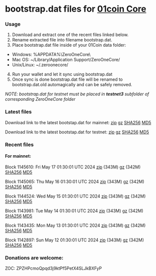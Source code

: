 # bootstrap.dat files for [01coin Core](https://01coin.io)

### Usage

1. Download and extract one of the recent files linked below.
2. Rename extracted file into filename bootstrap.dat.
3. Place bootstrap.dat file inside of your 01Coin data folder:
 - Windows: %APPDATA%\ZeroOneCore\
 - Mac OS: ~/Library/Application Support/ZeroOneCore/
 - Unix/Linux: ~/.zeroonecore/
4. Run your wallet and let it sync using bootstrap.dat
5. Once sync is done bootstrap.dat file will be renamed to bootstrap.dat.old automagically and can be safely removed.

_NOTE: bootstrap.dat for testnet must be placed in **testnet3** subfolder of corresponding ZeroOneCore folder_

### Latest files
Download link to the latest bootstap.dat for mainnet: [zip](https://files.01coin.io/mainnet/bootstrap.dat.zip) [gz](https://files.01coin.io/mainnet/bootstrap.dat.tar.gz) [SHA256](https://files.01coin.io/mainnet/sha256.txt) [MD5](https://files.01coin.io/mainnet/md5.txt)

Download link to the latest bootstap.dat for testnet: [zip](https://files.01coin.io/testnet/bootstrap.dat.zip) [gz](https://files.01coin.io/testnet/bootstrap.dat.tar.gz) [SHA256](https://files.01coin.io/testnet/sha256.txt) [MD5](https://files.01coin.io/testnet/md5.txt)

### Recent files

#### For mainnet:

Block 1145610: Fri May 17 01:30:01 UTC 2024 [zip](https://files.01coin.io/mainnet/2024-05-17/bootstrap.dat.zip) (343M) [gz](https://files.01coin.io/mainnet/2024-05-17/bootstrap.dat.tar.gz) (342M) [SHA256](https://files.01coin.io/mainnet/2024-05-17/sha256.txt) [MD5](https://files.01coin.io/mainnet/2024-05-17/md5.txt)

Block 1145065: Thu May 16 01:30:01 UTC 2024 [zip](https://files.01coin.io/mainnet/2024-05-16/bootstrap.dat.zip) (343M) [gz](https://files.01coin.io/mainnet/2024-05-16/bootstrap.dat.tar.gz) (342M) [SHA256](https://files.01coin.io/mainnet/2024-05-16/sha256.txt) [MD5](https://files.01coin.io/mainnet/2024-05-16/md5.txt)

Block 1144524: Wed May 15 01:30:01 UTC 2024 [zip](https://files.01coin.io/mainnet/2024-05-15/bootstrap.dat.zip) (343M) [gz](https://files.01coin.io/mainnet/2024-05-15/bootstrap.dat.tar.gz) (342M) [SHA256](https://files.01coin.io/mainnet/2024-05-15/sha256.txt) [MD5](https://files.01coin.io/mainnet/2024-05-15/md5.txt)

Block 1143981: Tue May 14 01:30:01 UTC 2024 [zip](https://files.01coin.io/mainnet/2024-05-14/bootstrap.dat.zip) (343M) [gz](https://files.01coin.io/mainnet/2024-05-14/bootstrap.dat.tar.gz) (342M) [SHA256](https://files.01coin.io/mainnet/2024-05-14/sha256.txt) [MD5](https://files.01coin.io/mainnet/2024-05-14/md5.txt)

Block 1143435: Mon May 13 01:30:01 UTC 2024 [zip](https://files.01coin.io/mainnet/2024-05-13/bootstrap.dat.zip) (343M) [gz](https://files.01coin.io/mainnet/2024-05-13/bootstrap.dat.tar.gz) (342M) [SHA256](https://files.01coin.io/mainnet/2024-05-13/sha256.txt) [MD5](https://files.01coin.io/mainnet/2024-05-13/md5.txt)

Block 1142897: Sun May 12 01:30:01 UTC 2024 [zip](https://files.01coin.io/mainnet/2024-05-12/bootstrap.dat.zip) (343M) [gz](https://files.01coin.io/mainnet/2024-05-12/bootstrap.dat.tar.gz) (342M) [SHA256](https://files.01coin.io/mainnet/2024-05-12/sha256.txt) [MD5](https://files.01coin.io/mainnet/2024-05-12/md5.txt)


### Donations are welcome:

ZOC: ZPZHPcmoQpqd3j9ktPf5PetX4SLJkBXFyP
